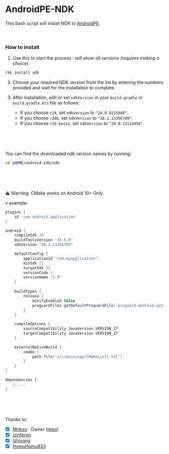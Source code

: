 # AndroidPE-NDK
This bash script will install NDK to [AndroidPE](https://github.com/jkasdbt/AndroidPE).
<br>
<br>
<br>

### How to install
1. Use this to start the process : _will show all versions (requires making a choice)_.
```bash
rkb install ndk
```

2. Choose your required NDK version from the list by entering the numbers provided and wait for the installation to complete.

3. After installation, edit or set `ndkVersion` in your `build.gradle` or `build.gradle.kts` file as follows:
   - If you choose `r24`, set `ndkVersion` to `"24.0.8215888"`.
   - If you choose `r28b`, set `ndkVersion` to `"28.1.13356709"`.
   - If you choose `r29-beta1`, set `ndkVersion` to `"29.0.13113456"`.
<br>
<br>
<br>

You can find the downloaded ndk version names by running:
```bash
cd $HOME/android-sdk/ndk
```
<br>
<br>
<br>

⚠️ Warning: CMake works on Android 10+ Only.

   » example:

```groovy
plugins {
    id 'com.android.application'
}

android {
    compileSdk 34
    buildToolsVersion "34.0.0"
    ndkVersion "28.1.13356709"

    defaultConfig {
        applicationId "com.myapplication"
        minSdk 23
        targetSdk 33
        versionCode 1
        versionName "1.0"
    }
    
    buildTypes {
        release {
            minifyEnabled false
            proguardFiles getDefaultProguardFile('proguard-android-optimize.txt'), 'proguard-rules.pro'
        }
    }

    compileOptions {
        sourceCompatibility JavaVersion.VERSION_17
        targetCompatibility JavaVersion.VERSION_17
    }

    externalNativeBuild {
        cmake {
            path file('src/main/cpp/CMakeLists.txt')
        }
    }
}

dependencies {
   // ...
}
```
<br>
<br>
<br>

Thanks to:
- [x] [MrIkso](https://github.com/MrIkso) : Owner ([repo](https://github.com/MrIkso/AndroidIDE-NDK))
- [x] [jzinferno](https://github.com/jzinferno/termux-ndk)
- [x] [lzhiyong](https://github.com/lzhiyong/termux-ndk)
- [x] [HomuHomu833](https://github.com/HomuHomu833/android-ndk-custom)

